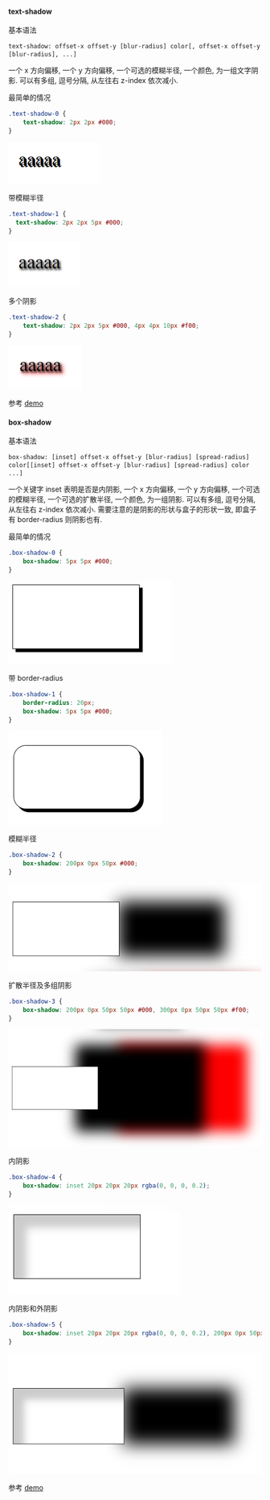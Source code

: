 #### text-shadow

基本语法

```
text-shadow: offset-x offset-y [blur-radius] color[, offset-x offset-y [blur-radius], ...]
```

一个 x 方向偏移, 一个 y 方向偏移, 一个可选的模糊半径, 一个颜色, 为一组文字阴影. 可以有多组, 逗号分隔, 从左往右 z-index 依次减小.



最简单的情况

```css
.text-shadow-0 {
	text-shadow: 2px 2px #000;
}
```

![img5](./images/img5.png)

带模糊半径

```css
.text-shadow-1 {
  text-shadow: 2px 2px 5px #000;
}
```

![img6](./images/img6.png)

多个阴影

```css
.text-shadow-2 {
	text-shadow: 2px 2px 5px #000, 4px 4px 10px #f00;
}
```

![img7](./images/img7.png)

参考 [demo](https://github.com/ta7sudan/front-end-demo/blob/master/shadow/demo0.html)



#### box-shadow

基本语法

```
box-shadow: [inset] offset-x offset-y [blur-radius] [spread-radius] color[[inset] offset-x offset-y [blur-radius] [spread-radius] color ...]
```

一个关键字 inset 表明是否是内阴影, 一个 x 方向偏移, 一个 y 方向偏移, 一个可选的模糊半径, 一个可选的扩散半径, 一个颜色, 为一组阴影. 可以有多组, 逗号分隔, 从左往右 z-index 依次减小. 需要注意的是阴影的形状与盒子的形状一致, 即盒子有 border-radius 则阴影也有.



最简单的情况

```css
.box-shadow-0 {
	box-shadow: 5px 5px #000;
}
```

![img8](./images/img8.png)

带 border-radius

```css
.box-shadow-1 {
	border-radius: 20px;
	box-shadow: 5px 5px #000;
}
```

![img9](./images/img9.png)



模糊半径

```css
.box-shadow-2 {
	box-shadow: 200px 0px 50px #000;
}
```

![img10](./images/img10.png)





扩散半径及多组阴影

```css
.box-shadow-3 {
	box-shadow: 200px 0px 50px 50px #000, 300px 0px 50px 50px #f00;
}
```

![img11](./images/img11.png)



内阴影

```css
.box-shadow-4 {
	box-shadow: inset 20px 20px 20px rgba(0, 0, 0, 0.2);
}
```

![img12](./images/img12.png)



内阴影和外阴影

```css
.box-shadow-5 {
	box-shadow: inset 20px 20px 20px rgba(0, 0, 0, 0.2), 200px 0px 50px #000;
}
```

![img13](./images/img13.png)

参考 [demo](https://github.com/ta7sudan/front-end-demo/blob/master/shadow/demo1.html)